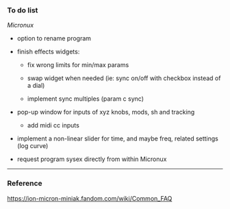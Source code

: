 ### To do list

*Micronux*


  - option to rename program

  - finish effects widgets:

    - fix wrong limits for min/max params

    - swap widget when needed (ie: sync on/off with checkbox instead of a dial)

    - implement sync multiples (param c sync)

  - pop-up window for inputs of xyz knobs, mods, sh and tracking

    - add midi cc inputs

  - implement a non-linear slider for time, and maybe freq, related settings (log curve)

  - request program sysex directly from within Micronux

----

### Reference

https://ion-micron-miniak.fandom.com/wiki/Common_FAQ
